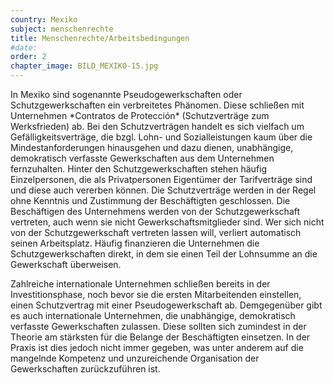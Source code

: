 ```yaml
---
country: Mexiko
subject: menschenrechte
title: Menschenrechte/Arbeitsbedingungen
#date:
order: 2
chapter_image: BILD_MEXIKO-15.jpg
---
```

<div class="content" markdown="1">
In Mexiko sind sogenannte Pseudogewerkschaften oder Schutzgewerkschaften ein verbreitetes Phänomen. Diese schließen mit Unternehmen *Contratos de Protección* (Schutzverträge zum Werksfrieden) ab. Bei den Schutzverträgen handelt es sich vielfach um Gefälligkeitsverträge, die bzgl. Lohn- und Sozialleistungen kaum über die Mindestanforderungen hinausgehen und dazu dienen, unabhängige, demokratisch verfasste Gewerkschaften aus dem Unternehmen fernzuhalten. Hinter den Schutzgewerkschaften stehen häufig Einzelpersonen, die als Privatpersonen Eigentümer der Tarifverträge sind und diese auch vererben können. Die Schutzverträge werden in der Regel ohne Kenntnis und Zustimmung der Beschäftigten geschlossen. Die Beschäftigen des Unternehmens werden von der Schutzgewerkschaft vertreten, auch wenn sie nicht Gewerkschaftsmitglieder sind. Wer sich nicht von der Schutzgewerkschaft vertreten lassen will, verliert automatisch seinen Arbeitsplatz. Häufig finanzieren die Unternehmen die Schutzgewerkschaften direkt, in dem sie einen Teil der Lohnsumme an die Gewerkschaft überweisen.

Zahlreiche internationale Unternehmen schließen bereits in der Investitionsphase, noch bevor sie die ersten Mitarbeitenden einstellen, einen Schutzvertrag mit einer Pseudogewerkschaft ab. Demgegenüber gibt es auch internationale Unternehmen, die unabhängige, demokratisch verfasste Gewerkschaften zulassen. Diese sollten sich zumindest in der Theorie am stärksten für die Belange der Beschäftigten einsetzen. In der Praxis ist dies jedoch nicht immer gegeben, was unter anderem auf die mangelnde Kompetenz und unzureichende Organisation der Gewerkschaften zurückzuführen ist.
</div>
